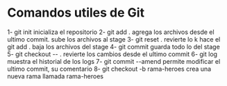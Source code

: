 # Comandos utiles de Git

1- git init			inicializa el repositorio
2- git add .			agrega los archivos desde el ultimo commit.  sube los archivos al stage
3- git reset .			revierte lo k hace el git add .  baja los archivos del stage
4- git commit			guarda todo lo del stage
5- git checkout -- .		revierte los cambios desde el ultimo commit
6- git log			muestra el historial de los logs
7- git commit --amend		permite modificar el ultimo commit, su comentario
8- git checkout -b rama-heroes	crea una nueva rama llamada rama-heroes
